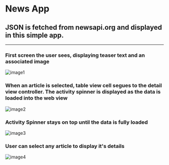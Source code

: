 #  News App
## JSON is fetched from newsapi.org and displayed in this simple app.

<hr />

### First screen the user sees, displaying teaser text and an associated image
![image1](NewsApp/image1.png)

### When an article is selected, table view cell segues to the detail view controller. The activity spinner is displayed as the data is loaded into the web view
![image2](NewsApp/image2.png)

### Activity Spinner stays on top until the data is fully loaded
![image3](NewsApp/image3.png)

### User can select any article to display it's details
![image4](NewsApp/image4.png)
